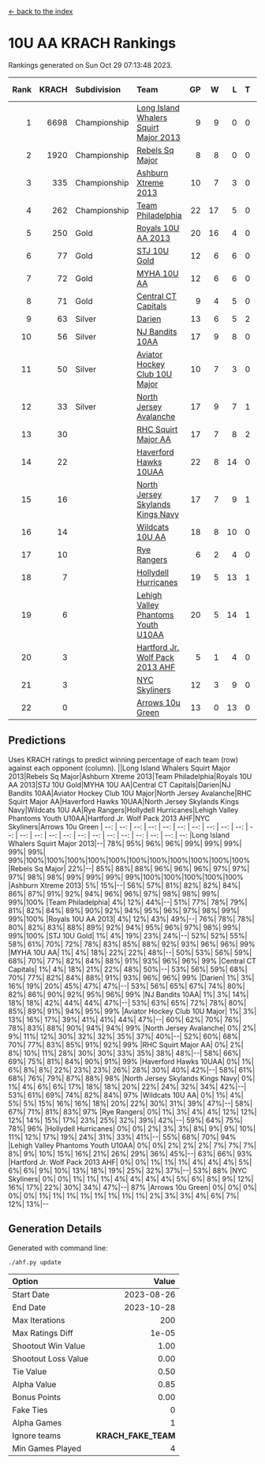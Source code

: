 [<- back to the index](readme.md)
# 10U AA KRACH Rankings
Rankings generated on Sun Oct 29 07:13:48 2023.

Rank|KRACH|Subdivision|Team|GP|W|L|T|OTW|OTL|SoS|Exp Wins|Win Diff
---:|---:|:---|:---|---:|---:|---:|---:|---:|---:|---:|---:|---:
1|6698|Championship|[Long Island Whalers Squirt Major 2013](https://gamesheetstats.com/seasons/3659/teams/140229/schedule)|9|9|0|0|0|0|109|9.8|-0.0
2|1920|Championship|[Rebels Sq Major](https://gamesheetstats.com/seasons/3659/teams/140243/schedule)|8|8|0|0|0|0|34|8.8|-0.0
3|335|Championship|[Ashburn Xtreme 2013](https://gamesheetstats.com/seasons/3659/teams/140230/schedule)|10|7|3|0|0|0|718|7.9|0.0
4|262|Championship|[Team Philadelphia](https://gamesheetstats.com/seasons/3659/teams/140238/schedule)|22|17|5|0|0|1|367|17.9|0.0
5|250|Gold|[Royals 10U AA 2013](https://gamesheetstats.com/seasons/3659/teams/140237/schedule)|20|16|4|0|1|1|385|16.9|0.0
6|77|Gold|[STJ 10U Gold](https://gamesheetstats.com/seasons/3659/teams/140234/schedule)|12|6|6|0|2|1|132|6.9|0.0
7|72|Gold|[MYHA 10U AA](https://gamesheetstats.com/seasons/3659/teams/140235/schedule)|12|6|6|0|0|0|726|6.9|0.0
8|71|Gold|[Central CT Capitals](https://gamesheetstats.com/seasons/3659/teams/140231/schedule)|9|4|5|0|0|0|940|4.9|0.0
9|63|Silver|[Darien](https://gamesheetstats.com/seasons/3659/teams/140245/schedule)|13|6|5|2|0|0|319|7.9|0.0
10|56|Silver|[NJ Bandits 10AA](https://gamesheetstats.com/seasons/3659/teams/140232/schedule)|17|9|8|0|0|1|455|9.9|0.0
11|50|Silver|[Aviator Hockey Club 10U Major](https://gamesheetstats.com/seasons/3659/teams/140244/schedule)|10|7|3|0|0|0|26|7.9|0.0
12|33|Silver|[North Jersey Avalanche](https://gamesheetstats.com/seasons/3659/teams/140249/schedule)|17|9|7|1|0|0|64|10.4|0.0
13|30||[RHC Squirt Major AA](https://gamesheetstats.com/seasons/3659/teams/140241/schedule)|17|7|8|2|1|0|440|8.9|0.0
14|22||[Haverford Hawks 10UAA](https://gamesheetstats.com/seasons/3659/teams/140236/schedule)|22|8|14|0|0|0|180|8.9|0.0
15|16||[North Jersey Skylands Kings Navy](https://gamesheetstats.com/seasons/3659/teams/140247/schedule)|17|7|9|1|0|1|41|8.4|0.0
16|14||[Wildcats 10U AA](https://gamesheetstats.com/seasons/3659/teams/140250/schedule)|18|8|10|0|1|0|48|8.9|0.0
17|10||[Rye Rangers](https://gamesheetstats.com/seasons/3659/teams/140242/schedule)|6|2|4|0|0|0|85|2.9|0.0
18|7||[Hollydell Hurricanes](https://gamesheetstats.com/seasons/3659/teams/140240/schedule)|19|5|13|1|0|0|477|6.4|0.0
19|6||[Lehigh Valley Phantoms Youth U10AA](https://gamesheetstats.com/seasons/3659/teams/140239/schedule)|20|5|14|1|0|0|371|6.4|0.0
20|3||[Hartford Jr. Wolf Pack 2013 AHF](https://gamesheetstats.com/seasons/3659/teams/140246/schedule)|5|1|4|0|0|0|337|1.9|0.0
21|3||[NYC Skyliners](https://gamesheetstats.com/seasons/3659/teams/140252/schedule)|12|3|9|0|0|0|36|3.9|0.0
22|0||[Arrows 10u Green](https://gamesheetstats.com/seasons/3659/teams/140251/schedule)|13|0|13|0|0|0|165|0.9|0.0

## Predictions
Uses KRACH ratings to predict winning percentage of each team (row) against each opponent (column).
||Long Island Whalers Squirt Major 2013|Rebels Sq Major|Ashburn Xtreme 2013|Team Philadelphia|Royals 10U AA 2013|STJ 10U Gold|MYHA 10U AA|Central CT Capitals|Darien|NJ Bandits 10AA|Aviator Hockey Club 10U Major|North Jersey Avalanche|RHC Squirt Major AA|Haverford Hawks 10UAA|North Jersey Skylands Kings Navy|Wildcats 10U AA|Rye Rangers|Hollydell Hurricanes|Lehigh Valley Phantoms Youth U10AA|Hartford Jr. Wolf Pack 2013 AHF|NYC Skyliners|Arrows 10u Green
| --: | --: | --: | --: | --: | --: | --: | --: | --: | --: | --: | --: | --: | --: | --: | --: | --: | --: | --: | --: | --: | --: | --: 
|Long Island Whalers Squirt Major 2013|--| 78%| 95%| 96%| 96%| 99%| 99%| 99%| 99%| 99%| 99%|100%|100%|100%|100%|100%|100%|100%|100%|100%|100%|100%
|Rebels Sq Major| 22%|--| 85%| 88%| 88%| 96%| 96%| 96%| 97%| 97%| 97%| 98%| 98%| 99%| 99%| 99%| 99%|100%|100%|100%|100%|100%
|Ashburn Xtreme 2013|  5%| 15%|--| 56%| 57%| 81%| 82%| 82%| 84%| 86%| 87%| 91%| 92%| 94%| 96%| 96%| 97%| 98%| 98%| 99%| 99%|100%
|Team Philadelphia|  4%| 12%| 44%|--| 51%| 77%| 78%| 79%| 81%| 82%| 84%| 89%| 90%| 92%| 94%| 95%| 96%| 97%| 98%| 99%| 99%|100%
|Royals 10U AA 2013|  4%| 12%| 43%| 49%|--| 76%| 78%| 78%| 80%| 82%| 83%| 88%| 89%| 92%| 94%| 95%| 96%| 97%| 98%| 99%| 99%|100%
|STJ 10U Gold|  1%|  4%| 19%| 23%| 24%|--| 52%| 52%| 55%| 58%| 61%| 70%| 72%| 78%| 83%| 85%| 88%| 92%| 93%| 96%| 96%| 99%
|MYHA 10U AA|  1%|  4%| 18%| 22%| 22%| 48%|--| 50%| 53%| 56%| 59%| 68%| 70%| 77%| 82%| 84%| 88%| 91%| 93%| 96%| 96%| 99%
|Central CT Capitals|  1%|  4%| 18%| 21%| 22%| 48%| 50%|--| 53%| 56%| 59%| 68%| 70%| 77%| 82%| 84%| 88%| 91%| 93%| 96%| 96%| 99%
|Darien|  1%|  3%| 16%| 19%| 20%| 45%| 47%| 47%|--| 53%| 56%| 65%| 67%| 74%| 80%| 82%| 86%| 90%| 92%| 95%| 96%| 99%
|NJ Bandits 10AA|  1%|  3%| 14%| 18%| 18%| 42%| 44%| 44%| 47%|--| 53%| 63%| 65%| 72%| 78%| 80%| 85%| 89%| 91%| 94%| 95%| 99%
|Aviator Hockey Club 10U Major|  1%|  3%| 13%| 16%| 17%| 39%| 41%| 41%| 44%| 47%|--| 60%| 62%| 70%| 76%| 78%| 83%| 88%| 90%| 94%| 94%| 99%
|North Jersey Avalanche|  0%|  2%|  9%| 11%| 12%| 30%| 32%| 32%| 35%| 37%| 40%|--| 52%| 60%| 68%| 70%| 77%| 83%| 85%| 91%| 92%| 99%
|RHC Squirt Major AA|  0%|  2%|  8%| 10%| 11%| 28%| 30%| 30%| 33%| 35%| 38%| 48%|--| 58%| 66%| 69%| 75%| 81%| 84%| 90%| 91%| 99%
|Haverford Hawks 10UAA|  0%|  1%|  6%|  8%|  8%| 22%| 23%| 23%| 26%| 28%| 30%| 40%| 42%|--| 58%| 61%| 68%| 76%| 79%| 87%| 88%| 98%
|North Jersey Skylands Kings Navy|  0%|  1%|  4%|  6%|  6%| 17%| 18%| 18%| 20%| 22%| 24%| 32%| 34%| 42%|--| 53%| 61%| 69%| 74%| 82%| 84%| 97%
|Wildcats 10U AA|  0%|  1%|  4%|  5%|  5%| 15%| 16%| 16%| 18%| 20%| 22%| 30%| 31%| 39%| 47%|--| 58%| 67%| 71%| 81%| 83%| 97%
|Rye Rangers|  0%|  1%|  3%|  4%|  4%| 12%| 12%| 12%| 14%| 15%| 17%| 23%| 25%| 32%| 39%| 42%|--| 59%| 64%| 75%| 78%| 96%
|Hollydell Hurricanes|  0%|  0%|  2%|  3%|  3%|  8%|  9%|  9%| 10%| 11%| 12%| 17%| 19%| 24%| 31%| 33%| 41%|--| 55%| 68%| 70%| 94%
|Lehigh Valley Phantoms Youth U10AA|  0%|  0%|  2%|  2%|  2%|  7%|  7%|  7%|  8%|  9%| 10%| 15%| 16%| 21%| 26%| 29%| 36%| 45%|--| 63%| 66%| 93%
|Hartford Jr. Wolf Pack 2013 AHF|  0%|  0%|  1%|  1%|  1%|  4%|  4%|  4%|  5%|  6%|  6%|  9%| 10%| 13%| 18%| 19%| 25%| 32%| 37%|--| 53%| 88%
|NYC Skyliners|  0%|  0%|  1%|  1%|  1%|  4%|  4%|  4%|  4%|  5%|  6%|  8%|  9%| 12%| 16%| 17%| 22%| 30%| 34%| 47%|--| 87%
|Arrows 10u Green|  0%|  0%|  0%|  0%|  0%|  1%|  1%|  1%|  1%|  1%|  1%|  1%|  1%|  2%|  3%|  3%|  4%|  6%|  7%| 12%| 13%|--

## Generation Details

Generated with command line:
```
./ahf.py update
```

| Option | Value |
| :----- | ----: |
| Start Date | 2023-08-26 |
| End Date | 2023-10-28 |
| Max Iterations | 200 |
| Max Ratings Diff | 1e-05 |
| Shootout Win Value | 1.00 |
| Shootout Loss Value | 0.00 |
| Tie Value | 0.50 |
| Alpha Value | 0.85 |
| Bonus Points | 0.00 |
| Fake Ties | 0 |
| Alpha Games | 1 |
| Ignore teams | __KRACH_FAKE_TEAM__ |
| Min Games Played | 4 |

